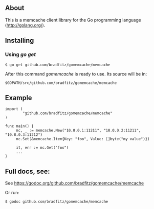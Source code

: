 ## About

This is a memcache client library for the Go programming language
(http://golang.org/).

## Installing

### Using *go get*

    $ go get github.com/bradfitz/gomemcache/memcache

After this command *gomemcache* is ready to use. Its source will be in:

    $GOPATH/src/github.com/bradfitz/gomemcache/memcache

## Example

    import (
            "github.com/bradfitz/gomemcache/memcache"
    )

    func main() {
         mc, _ := memcache.New("10.0.0.1:11211", "10.0.0.2:11211", "10.0.0.3:11212")
         mc.Set(&memcache.Item{Key: "foo", Value: []byte("my value")})

         it, err := mc.Get("foo")
         ...
    }

## Full docs, see:

See https://godoc.org/github.com/bradfitz/gomemcache/memcache

Or run:

    $ godoc github.com/bradfitz/gomemcache/memcache


